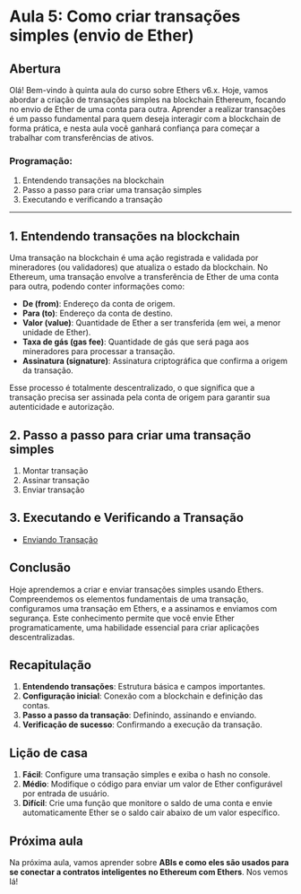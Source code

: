 # Aula 5: **Como criar transações simples (envio de Ether)**

## Abertura

Olá! Bem-vindo à quinta aula do curso sobre Ethers v6.x. Hoje, vamos abordar a criação de transações simples na blockchain Ethereum, focando no envio de Ether de uma conta para outra. Aprender a realizar transações é um passo fundamental para quem deseja interagir com a blockchain de forma prática, e nesta aula você ganhará confiança para começar a trabalhar com transferências de ativos.

### Programação:

1. Entendendo transações na blockchain
2. Passo a passo para criar uma transação simples
3. Executando e verificando a transação

---

## 1. Entendendo transações na blockchain

Uma transação na blockchain é uma ação registrada e validada por mineradores (ou validadores) que atualiza o estado da blockchain. No Ethereum, uma transação envolve a transferência de Ether de uma conta para outra, podendo conter informações como:

- **De (from)**: Endereço da conta de origem.
- **Para (to)**: Endereço da conta de destino.
- **Valor (value)**: Quantidade de Ether a ser transferida (em wei, a menor unidade de Ether).
- **Taxa de gás (gas fee)**: Quantidade de gás que será paga aos mineradores para processar a transação.
- **Assinatura (signature)**: Assinatura criptográfica que confirma a origem da transação.

Esse processo é totalmente descentralizado, o que significa que a transação precisa ser assinada pela conta de origem para garantir sua autenticidade e autorização.

## 2. Passo a passo para criar uma transação simples

1. Montar transação
2. Assinar transação
3. Enviar transação

## 3. Executando e Verificando a Transação

- [Enviando Transação](../../../playground/aula5/sendTx.js)

## Conclusão

Hoje aprendemos a criar e enviar transações simples usando Ethers. Compreendemos os elementos fundamentais de uma transação, configuramos uma transação em Ethers, e a assinamos e enviamos com segurança. Este conhecimento permite que você envie Ether programaticamente, uma habilidade essencial para criar aplicações descentralizadas.

## Recapitulação

1. **Entendendo transações**: Estrutura básica e campos importantes.
2. **Configuração inicial**: Conexão com a blockchain e definição das contas.
3. **Passo a passo da transação**: Definindo, assinando e enviando.
4. **Verificação de sucesso**: Confirmando a execução da transação.

## Lição de casa

1. **Fácil**: Configure uma transação simples e exiba o hash no console.
2. **Médio**: Modifique o código para enviar um valor de Ether configurável por entrada de usuário.
3. **Difícil**: Crie uma função que monitore o saldo de uma conta e envie automaticamente Ether se o saldo cair abaixo de um valor específico.

## Próxima aula

Na próxima aula, vamos aprender sobre **ABIs e como eles são usados para se conectar a contratos inteligentes no Ethereum com Ethers**. Nos vemos lá!

